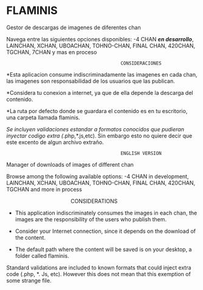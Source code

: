 # FLAMINIS
Gestor de descargas de imagenes de diferentes chan

Navega entre las siguientes opciones disponibles:
    -4 CHAN ***en desarrollo***, LAINCHAN, XCHAN, UBOACHAN, TOHNO-CHAN, FINAL CHAN, 420CHAN, TGCHAN, 7CHAN y mas en proceso

                                              CONSIDERACIONES
*Esta aplicacion consume indiscriminadamente las imagenes en cada chan, las imagenes son responsabilidad de los usuarios que las publican.

*Considera tu conexion a internet, ya que de ella depende la descarga del contenido.

*La ruta por defecto donde se guardara el contenido es en tu escritorio, una carpeta llamada flaminis.

*Se incluyen validaciones estandar a formatos conocidos que pudieran inyectar codigo extra (*.php,*.js,etc). Sin embargo esto no quiere decir que este excento de algun archivo extraño.


                                              ENGLISH VERSION
Manager of downloads of images of different chan

Browse among the following available options: -4 CHAN in development, LAINCHAN, XCHAN, UBOACHAN, TOHNO-CHAN, FINAL CHAN, 420CHAN, TGCHAN and more in process

                                                CONSIDERATIONS
* This application indiscriminately consumes the images in each chan, the images are the responsibility of the users who publish them.

* Consider your Internet connection, since it depends on the download of the content.

* The default path where the content will be saved is on your desktop, a folder called flaminis.

Standard validations are included to known formats that could inject extra code (.php, *. Js, etc). However this does not mean that this exemption of some strange file.
